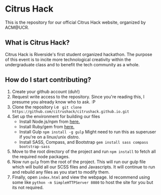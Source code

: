 # Citrus Hack 
This is the repository for our official Citrus Hack website, organized by ACM@UCR.

## What is Citrus Hack?
Citrus Hack is Riverside's first student organized hackathon. The purpose of this event is to incite more technological creativity within the undergraduate class and to benefit the tech community as a whole.

## How do I start contributing?

1. Create your github account (duh!)
2. Request write access to the repository. Since you're reading this, I presume you already know who to ask. :P
3. Clone the repository i.e ` git clone https://github.com/citrushack/citrushack.github.io.git`
4. Set up the environment for building our files
    * Install Node.js/npm from [here.](http://nodejs.org/download/)
    * Install Ruby/gem from [here.](https://www.ruby-lang.org/en/installation/)
    * Install Gulp `npm install -g gulp` Might need to run this as superuser if you're on a linux/unix distro.
    * Install SASS, Compass, and Bootstrap `gem install sass compass bootstrap-sass`
5. Move to the root directory of the project and run `npm install` to fetch all the required node packages.
6. Now run `gulp` from the root of the project. This will run our gulp file which will build all our SCSS files and Javascripts. It will continue to run and rebuild any files as you start to modify them.
7. Finally, open `index.html` and view the webpage. Id recommend using some like `python -m SimpleHTTPServer 8080` to host the site for you but its not required.
